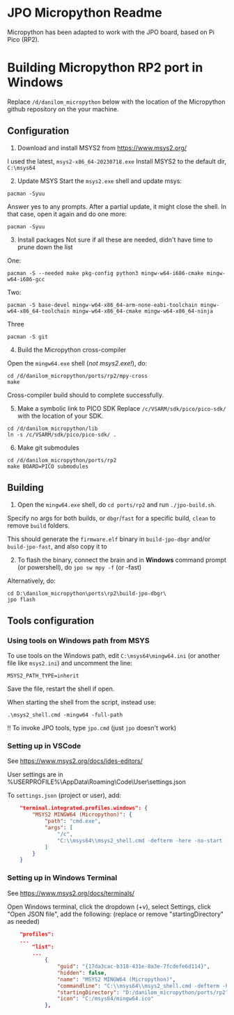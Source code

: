 # JPO Micropython Readme

Micropython has been adapted to work with the JPO board, based on Pi Pico (RP2).


# Building Micropython RP2 port in Windows
Replace `/d/danilom_micropython` below with the location of the Micropython github repository on the your machine.

## Configuration

1. Download and install MSYS2 from https://www.msys2.org/

I used the latest, `msys2-x86_64-20230718.exe`
Install MSYS2 to the default dir, `C:\msys64`

2. Update MSYS
Start the `msys2.exe` shell and update msys:
```
pacman -Syuu
```
Answer yes to any prompts. After a partial update, it might close the shell. In that case, open it again and do one more: 
```
pacman -Syuu
```

3. Install packages
Not sure if all these are needed, didn't have time to prune down the list

One:
```
pacman -S --needed make pkg-config python3 mingw-w64-i686-cmake mingw-w64-i686-gcc
```
Two:
```
pacman -S base-devel mingw-w64-x86_64-arm-none-eabi-toolchain mingw-w64-x86_64-toolchain mingw-w64-x86_64-cmake mingw-w64-x86_64-ninja
```
Three
```
pacman -S git
```

4. Build the Micropython cross-compiler

Open the `mingw64.exe` shell (*not msys2.exe!*), do:
```
cd /d/danilom_micropython/ports/rp2/mpy-cross
make
```
Cross-compiler build should to complete successfully.

5. Make a symbolic link to PICO SDK
Replace `/c/VSARM/sdk/pico/pico-sdk/` with the location of your SDK. 
```
cd /d/danilom_micropython/lib
ln -s /c/VSARM/sdk/pico/pico-sdk/ .
```

6. Make git submodules
```
cd /d/danilom_micropython/ports/rp2
make BOARD=PICO submodules
```

## Building

1. Open the `mingw64.exe` shell, do `cd ports/rp2` and run `./jpo-build.sh`. 

Specify no args for both builds, or `dbgr`/`fast` for a specific build, `clean` to remove `build` folders.

This should generate the `firmware.elf` binary in `build-jpo-dbgr` and/or `build-jpo-fast`,
and also copy it to 

2. To flash the binary, connect the brain and in **Windows** command prompt (or powershell), do `jpo sw mpy -f` (or -fast)

Alternatively, do:
```
cd D:\danilom_micropython\ports\rp2\build-jpo-dbgr\
jpo flash
```

## Tools configuration

### Using tools on Windows path from MSYS

To use tools on the Windows path, edit `C:\msys64\mingw64.ini` (or another file like `msys2.ini`) and uncomment the line:
```
MSYS2_PATH_TYPE=inherit
```
Save the file, restart the shell if open.

When starting the shell from the script, instead use:
```
.\msys2_shell.cmd -mingw64 -full-path
```

!! To invoke JPO tools, type `jpo.cmd` (just `jpo` doesn't work)

### Setting up in VSCode

See https://www.msys2.org/docs/ides-editors/

User settings are in %USERPROFILE%\AppData\Roaming\Code\User\settings.json

To `settings.json` (project or user), add:
```json
    "terminal.integrated.profiles.windows": {
        "MSYS2 MINGW64 (Micropython)": {
            "path": "cmd.exe",
            "args": [
                "/c",
                "C:\\msys64\\msys2_shell.cmd -defterm -here -no-start -mingw64 -full-path"
            ]
        }
    }
```

### Setting up in Windows Terminal

See https://www.msys2.org/docs/terminals/

Open Windows terminal, click the dropdown (+v), select Settings, click "Open JSON file", add the following:
(replace or remove "startingDirectory" as needed)
```json
    "profiles":
    ...
        "list":
        ...
            {
                "guid": "{17da3cac-b318-431e-8a3e-7fcdefe6d114}",
                "hidden": false,
                "name": "MSYS2 MINGW64 (Micropython)",
                "commandline": "C:\\msys64\\msys2_shell.cmd -defterm -here -no-start -mingw64 -full-path",
                "startingDirectory": "D:/danilom_micropython/ports/rp2",
                "icon": "C:/msys64/mingw64.ico"
            },
```